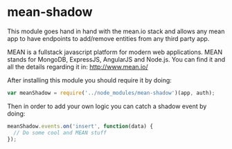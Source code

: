 mean-shadow
===========

This module goes hand in hand with the mean.io stack and allows any mean app to have endpoints to add/remove entities from any third party app.

MEAN is a fullstack javascript platform for modern web applications.
MEAN stands for MongoDB, ExpressJS, AngularJS and Node.js.
You can find it and all the details regarding it in:
http://www.mean.io/

After installing this module you should require it by doing:
```JavaScript
var meanShadow = require('../node_modules/mean-shadow')(app, auth);
```

Then in order to add your own logic you can catch a shadow event by doing:
```JavaScript
meanShadow.events.on('insert', function(data) {
  // Do some cool and MEAN stuff
});
```
